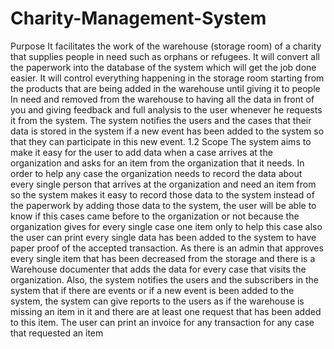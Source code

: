 # Charity-Management-System
Purpose It facilitates the work of the warehouse (storage room) of a charity that supplies people in need such as orphans or refugees. It will convert all the paperwork into the database of the system which will get the job done easier. It will control everything happening in the storage room starting from the products that are being added in the warehouse until giving it to people In need and removed from the warehouse to having all the data in front of you and giving feedback and full analysis to the user whenever he requests it from the system. The system notifies the users and the cases that their data is stored in the system if a new event has been added to the system so that they can participate in this new event. 1.2 Scope The system aims to make it easy for the user to add data when a case arrives at the organization and asks for an item from the organization that it needs. In order to help any case the organization needs to record the data about every single person that arrives at the organization and need an item from so the system makes it easy to record those data to the system instead of the paperwork by adding those data to the system, the user will be able to know if this cases came before to the organization or not because the organization gives for every single case one item only to help this case also the user can print every single data has been added to the system to have paper proof of the accepted transaction. As there is an admin that approves every single item that has been decreased from the storage and there is a Warehouse documenter that adds the data for every case that visits the organization. Also, the system notifies the users and the subscribers in the system that if there are events or if a new event is been added to the system, the system can give reports to the users as if the warehouse is missing an item in it and there are at least one request that has been added to this item. The user can print an invoice for any transaction for any case that requested an item
